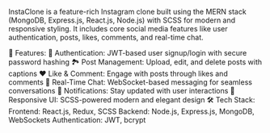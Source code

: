 InstaClone is a feature-rich Instagram clone built using the MERN stack (MongoDB, Express.js, React.js, Node.js) with SCSS for modern and responsive styling. It includes core social media features like user authentication, posts, likes, comments, and real-time chat.

🚀 Features:
🔑 Authentication: JWT-based user signup/login with secure password hashing
🏞 Post Management: Upload, edit, and delete posts with captions
❤️ Like & Comment: Engage with posts through likes and comments
📩 Real-Time Chat: WebSocket-based messaging for seamless conversations
🔔 Notifications: Stay updated with user interactions
🎨 Responsive UI: SCSS-powered modern and elegant design
🛠 Tech Stack:
Frontend: React.js, Redux, SCSS
Backend: Node.js, Express.js, MongoDB, WebSockets
Authentication: JWT, bcrypt
